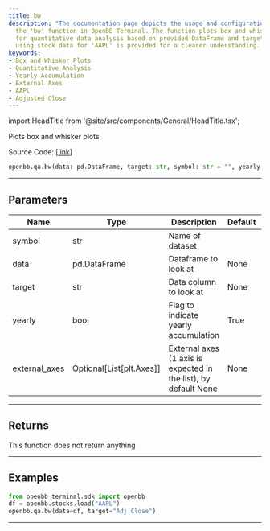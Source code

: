 ```yaml
---
title: bw
description: "The documentation page depicts the usage and configuration options for"
  the 'bw' function in OpenBB Terminal. The function plots box and whisker graphs
  for quantitative data analysis based on provided DataFrame and target. An example
  using stock data for 'AAPL' is provided for a clearer understanding.
keywords:
- Box and Whisker Plots
- Quantitative Analysis
- Yearly Accumulation
- External Axes
- AAPL
- Adjusted Close
---
```


import HeadTitle from '@site/src/components/General/HeadTitle.tsx';

<HeadTitle title="qa.bw - Reference | OpenBB SDK Docs" />

Plots box and whisker plots

Source Code: [[link](https://github.com/OpenBB-finance/OpenBBTerminal/tree/main/openbb_terminal/common/quantitative_analysis/qa_view.py#L270)]

```python
openbb.qa.bw(data: pd.DataFrame, target: str, symbol: str = "", yearly: bool = True, external_axes: Optional[List[matplotlib.axes._axes.Axes]] = None)
```

---

## Parameters

| Name | Type | Description | Default | Optional |
| ---- | ---- | ----------- | ------- | -------- |
| symbol | str | Name of dataset |  | True |
| data | pd.DataFrame | Dataframe to look at | None | False |
| target | str | Data column to look at | None | False |
| yearly | bool | Flag to indicate yearly accumulation | True | True |
| external_axes | Optional[List[plt.Axes]] | External axes (1 axis is expected in the list), by default None | None | True |


---

## Returns

This function does not return anything

---

## Examples

```python
from openbb_terminal.sdk import openbb
df = openbb.stocks.load("AAPL")
openbb.qa.bw(data=df, target="Adj Close")
```

---
